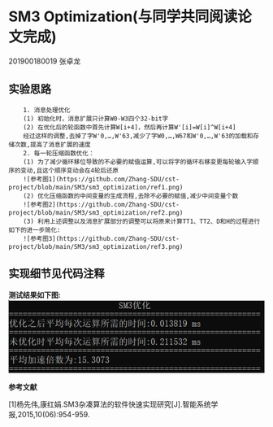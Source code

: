 # SM3 Optimization(与同学共同阅读论文完成)            

201900180019 张卓龙               

## 实验思路         
        1. 消息处理优化      
        (1) 初始化时，消息扩展只计算W0-W3四个32-bit字     
        (2) 在优化后的轮函数中首先计算W[i+4]，然后再计算W'[i]=W[i]^W[i+4]                
        经过这样的调整,去掉了字W'0,…,W'63,减少了字W0,…,W67和W'0,…,W'63的加载和存储次数,提高了消息扩展的速度       
        2. 每一轮压缩函数优化：          
        (1) 为了减少循环移位导致的不必要的赋值运算,可以将字的循环右移变更每轮输入字顺序的变动,且这个顺序变动会在4轮后还原      
        ![参考图1](https://github.com/Zhang-SDU/cst-project/blob/main/SM3/sm3_optimization/ref1.png)          
        (2) 优化压缩函数的中间变量的生成流程,去除不必要的赋值,减少中间变量个数     
        ![参考图2](https://github.com/Zhang-SDU/cst-project/blob/main/SM3/sm3_optimization/ref2.png)            
        (3) 利用上述调整以及消息扩展部分的调整可以将原来计算TT1、TT2、D和H的过程进行如下的进一步简化:    
        ![参考图3](https://github.com/Zhang-SDU/cst-project/blob/main/SM3/sm3_optimization/ref3.png)             
    
    
## 实现细节见代码注释

**测试结果如下图:**    
![测试结果](https://github.com/Zhang-SDU/cst-project/blob/main/SM3/sm3_optimization/result.png)      


**参考文献**

[1]杨先伟,康红娟.SM3杂凑算法的软件快速实现研究[J].智能系统学报,2015,10(06):954-959.
